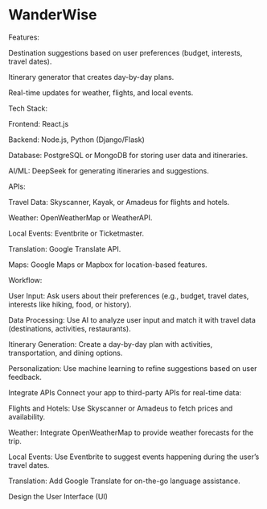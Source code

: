 # WanderWise

Features:

Destination suggestions based on user preferences (budget, interests, travel dates).

Itinerary generator that creates day-by-day plans.

Real-time updates for weather, flights, and local events.

Tech Stack:

Frontend: React.js

Backend: Node.js, Python (Django/Flask)

Database: PostgreSQL or MongoDB for storing user data and itineraries.

AI/ML: DeepSeek for generating itineraries and suggestions.

APIs:

Travel Data: Skyscanner, Kayak, or Amadeus for flights and hotels.

Weather: OpenWeatherMap or WeatherAPI.

Local Events: Eventbrite or Ticketmaster.

Translation: Google Translate API.

Maps: Google Maps or Mapbox for location-based features.

Workflow:

User Input: Ask users about their preferences (e.g., budget, travel dates, interests like hiking, food, or history).

Data Processing: Use AI to analyze user input and match it with travel data (destinations, activities, restaurants).

Itinerary Generation: Create a day-by-day plan with activities, transportation, and dining options.

Personalization: Use machine learning to refine suggestions based on user feedback.

Integrate APIs
Connect your app to third-party APIs for real-time data:

Flights and Hotels: Use Skyscanner or Amadeus to fetch prices and availability.

Weather: Integrate OpenWeatherMap to provide weather forecasts for the trip.

Local Events: Use Eventbrite to suggest events happening during the user’s travel dates.

Translation: Add Google Translate for on-the-go language assistance.

Design the User Interface (UI)
